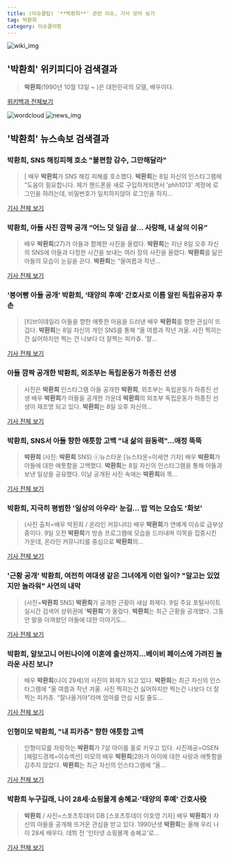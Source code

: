 ```yaml
---
title: (이슈클립) '**박환희**' 관련 이슈, 기사 모아 보기
tag: 박환희
category: 이슈클리핑
---
```

![wiki_img](https://user-images.githubusercontent.com/42597476/44503234-41136a80-a6d0-11e8-9071-6fc6418eafe4.png)
## **'**박환희**'** 위키피디아 검색결과
>**박환희**(1990년 10월 13일 ~ )은 대한민국의 모델, 배우이다.

<a href="https://ko.wikipedia.org/wiki/박환희" target="_blank">위키백과 전체보기</a>

![wordcloud](https://s3.ap-northeast-2.amazonaws.com/lyrics101-wordcloud/2018-09-09-1536452927.png)
![news_img](https://user-images.githubusercontent.com/42597476/44507050-1206f400-a6e4-11e8-8d98-7ffbfebb353f.png)
## **'**박환희**'** 뉴스속보 검색결과
### **박환희**, SNS 해킹피해 호소 "불편함 감수, 그만해달라"

>[ 배우 **박환희**가 SNS 해킹 피해를 호소했다. **박환희**는 8일 자신의 인스타그램에 "도움이 필요합니다. 제가 핸드폰을 새로 구입하게되면서 'phh1013' 계정에 로그인을 하려는데, 비밀번호가 일치하지않아 로그인을 하지...

<a href="http://www.mydaily.co.kr/new_yk/html/read.php?newsid=201809090922139781&ext=na" target="_blank">기사 전체 보기</a>

### **박환희**, 아들 사진 깜짝 공개 “어느 덧 일곱 살… 사랑해, 내 삶의 이유”

>배우 **박환희**(27)가 아들과 함께한 사진을 올렸다. **박환희**는 지난 8일 오후 자신의 SNS에 아들과 다정한 시간을 보내는 여러 장의 사진을 올렸다. **박환희**를 닮은 아들의 모습이 눈길을 끈다. **박환희**는 “올여름과 작년...

<a href="http://www.kukinews.com/news/article.html?no=583899" target="_blank">기사 전체 보기</a>

### ‘붕어빵 아들 공개’ **박환희**, ‘태양의 후예’ 간호사로 이름 알린 독립유공자 후손

>[티브이데일리 아들을 향한 애틋한 마음을 드러낸 배우 **박환희**를 향한 관심이 뜨겁다. **박환희**는 8일 자신의 개인 SNS를 통해 “올 여름과 작년 겨울. 사진 찍히는 건 싫어하지만 찍는 건 나보다 더 잘찍는 피카츄. ‘잘...

<a href="http://tvdaily.asiae.co.kr/read.php3?aid=15364516151393335002" target="_blank">기사 전체 보기</a>

### 아들 깜짝 공개한 **박환희**, 외조부는 독립운동가 하종진 선생

>사진은 **박환희** 인스타그램 아들 공개한 **박환희**, 외조부는 독립운동가 하종진 선생 배우 **박환희**가 아들을 공개한 가운데 **박환희**의 외조부 독립운동가 하종진 선생이 재조명 되고 있다. **박환희**는 8일 오후 자신의...

<a href="http://news20.busan.com/controller/newsController.jsp?newsId=20180909000014" target="_blank">기사 전체 보기</a>

### **박환희**, SNS서 아들 향한 애틋함 고백 "내 삶의 원동력"…애정 뚝뚝

>**박환희** (사진: **박환희** SNS) ⓒ뉴스타운 [뉴스타운=이세연 기자] 배우 **박환희**가 아들에 대한 애틋함을 고백했다. **박환희**는 8일 자신의 인스타그램을 통해 아들과 보낸 일상을 공유했다. 이날 공개된 사진 속에는 **박환희**와 똑...

<a href="http://www.newstown.co.kr/news/articleView.html?idxno=339798" target="_blank">기사 전체 보기</a>

### **박환희**, 지극히 평범한 '일상의 아우라' 눈길... 밥 먹는 모습도 '화보'

>(사진 출처=배우 박횐희 / 온라인 커뮤니티) 배우 **박환희**가 연예계 이슈로 급부상 중이다. 9일 오전 **박환희**가 방송 프로그램에 모습을 드러내며 이목을 집중시킨 가운데, 온라인 커뮤니티를 중심으로 **박환희**의...

<a href="http://www.kns.tv/news/articleView.html?idxno=468152" target="_blank">기사 전체 보기</a>

### '근황 공개' **박환희**, 여전히 여대생 같은 그녀에게 이런 일이? "알고는 있었지만 놀라워" 사연의 내막

>(사진=**박환희** SNS) **박환희**가 공개한 근황이 새삼 화제다. 9일 주요 포털사이트 실시간 검색어 상위권에 '**박환희**'가 올랐다.  **박환희**는 최근 근황을 공개했다. 그동안 말을 아껴왔던 아들에 대한 이야기도...

<a href="http://www.siminilbo.co.kr/news/articleView.html?idxno=578897" target="_blank">기사 전체 보기</a>

### **박환희**, 알보고니 어린나이에 이혼에 출산까지...베이비 페이스에 가려진 놀라운 사진 보니?

>배우 **박환희**(나이 29세)의 사진이 화제가 되고 있다. **박환희**는 최근 자신의 인스타그램에 "올 여름과 작년 겨울. 사진 찍히는건 싫어하지만 찍는건 나보다 더 잘찍는 피카츄. “잘나올거야”라며 엄마를 안심 시킬 줄도...

<a href="http://www.joongdo.co.kr/main/view.php?key=20180909000814221" target="_blank">기사 전체 보기</a>

### 인형미모 **박환희**, "내 피카츄" 향한 애틋함 고백

>인형미모를 자랑하는 **박환희**가 7살 아이를 홀로 키우고 있다. 사진제공=OSEN [헤럴드경제=이슈섹션] 미모의 배우 **박환희**(29)가 아이에 대한 사랑과 애틋함을 감추지 않았다. **박환희**는 최근 자신의 인스타그램에 “올...

<a href="http://news.heraldcorp.com/view.php?ud=20180909000004" target="_blank">기사 전체 보기</a>

### **박환희** 누구길래, 나이 28세·쇼핑몰계 송혜교·'태양의 후예' 간호사役

>**박환희** / 사진=스포츠투데이 DB [스포츠투데이 이호영 기자] 배우 **박환희**가 자신의 아들을 공개해 뜨거운 관심을 받고 있다. 1990년생 **박환희**는 올해 우리 나이 28세 배우다. 데뷔 전 '인터넷 쇼핑몰계 송혜교'로...

<a href="http://stoo.asiae.co.kr/news/naver_view.htm?idxno=2018090908244233384" target="_blank">기사 전체 보기</a>


